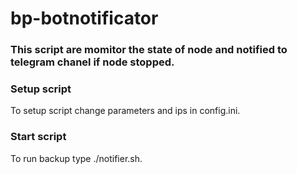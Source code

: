 # bp-botnotificator
### This script are momitor the state of node and notified to telegram chanel if node stopped.
### Setup script
To setup script change parameters and ips in config.ini.
### Start script
To run backup type ./notifier.sh.
